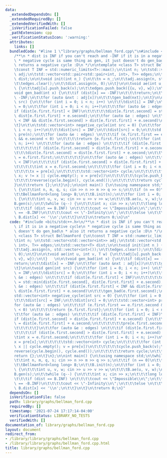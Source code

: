 ```yaml
---
data:
  _extendedDependsOn: []
  _extendedRequiredBy: []
  _extendedVerifiedWith: []
  _isVerificationFailed: false
  _pathExtension: cpp
  _verificationStatusIcon: ':warning:'
  attributes:
    links: []
  bundledCode: "#line 1 \"library/graphs/bellman_ford.cpp\"\n#include <bits/stdc++.h>\n\
    /**\n * dist is INF if you can't reach and -INF if it is in a negative cycle\n\
    \ * negative cycle is same thing as gen, it just doesn't do gen_bad\n * also it\
    \ returns a negative cycle :D\n */\n\ntemplate <class T> struct BellmanFord {\n\
    \tconst T INF = std::numeric_limits<T>::max();\n\tint n; \n\tstd::vector<std::vector<int>>\
    \ adj;\n\tstd::vector<std::pair<std::pair<int, int>, T>> edges;\n\tstd::vector<T>\
    \ dist;\n\n\tvoid init(int n_) {\n\t\tn = n_;\n\t\tadj.assign(n, std::vector<int>());\n\
    \t\tedges.clear();\n\t\tdist.assign(n, 0);\n\t}\n\n\tvoid ae(int u, int v, T w)\
    \ {\n\t\tadj[u].push_back(v);\n\t\tedges.push_back({{u, v}, w});\n\t}   \n\n\t\
    void gen_bad(int x) {\n\t\tif (dist[x] == -INF)\n\t\t\treturn;\n\t\tdist[x] =\
    \ -INF;\n\t\tfor (auto &nxt : adj[x])\n\t\t\tgen_bad(nxt);\n\t}\n\n\tvoid gen(int\
    \ src) {\n\t\tfor (int i = 0; i < n; i++) \n\t\t\tdist[i] = INF;\n\t\tdist[src]\
    \ = 0;\n\t\tfor (int i = 0; i < n; i++)\n\t\t\tfor (auto &e : edges) \n\t\t\t\t\
    if (dist[e.first.first] < INF)\n\t\t\t\t\tdist[e.first.second] = std::min(dist[e.first.second],\
    \ dist[e.first.first] + e.second);\n\t\tfor (auto &e : edges) \n\t\t\tif (dist[e.first.first]\
    \ < INF && dist[e.first.second] > dist[e.first.first] + e.second)\n\t\t\tgen_bad(e.first.second);\n\
    \t}\n\t\n\tstd::vector<int> negative_cycle(int src = 0) {\n\t\tfor (int i = 0;\
    \ i < n; i++)\n\t\t\tdist[src] = INF;\n\t\tdist[src] = 0;\n\t\tstd::vector<int>\
    \ pre(n);\n\t\tfor (auto &e : edges) \n\t\t\tif (e.first.first == e.first.second\
    \ && e.second < 0) \n\t\t\t\treturn {e.first.first};\n\t\tfor (int i = 0; i <\
    \ n; i++) \n\t\t\tfor (auto &e : edges) \n\t\t\t\tif (dist[e.first.first] < INF)\n\
    \t\t\t\t\tif (dist[e.first.second] > dist[e.first.first] + e.second) {\n\t\t\t\
    \t\t\tdist[e.first.second] = dist[e.first.first] + e.second;\n\t\t\t\t\t\tpre[e.first.second]\
    \ = e.first.first;\n\t\t\t\t\t}\n\t\tfor (auto &e : edges) \n\t\t\tif (dist[e.first.first]\
    \ < INF)\n\t\t\t\tif (dist[e.first.second] > dist[e.first.first] + e.second) {\n\
    \t\t\t\t\tint x = e.first.second;\n\t\t\t\t\tfor (int i = 0; i < n; i++)\n\t\t\
    \t\t\t\tx = pre[x];\n\t\t\t\t\tstd::vector<int> cycle;\n\t\t\t\t\tfor (int v =\
    \ x; v != x || cycle.empty(); v = pre[v])\n\t\t\t\t\t\tcycle.push_back(v);\n\t\
    \t\t\t\treverse(cycle.begin(), cycle.end());\n\t\t\t\t\treturn cycle;\n\t\t\t\t\
    }\n\t\treturn {};\n\t}\n};\n\nint main() {\n\tusing namespace std;\n\twhile (true)\
    \ {\n\t\tint n, m, q, s; cin >> n >> m >> q >> s;\n\t\tif (n == 0)\n\t\t\texit(0);\n\
    \t\tBellmanFord<long long> B;\n\t\tB.init(n);\n\t\tfor (int i = 0; i < m; i++)\
    \ {\n\t\t\tint u, v, w; cin >> u >> v >> w;\n\t\t\tB.ae(u, v, w);\n\t\t}\n\t\t\
    B.gen(s);\n\t\twhile (q--) {\n\t\t\tint x; cin >> x;\n\t\t\tlong long dist = B.dist[x];\n\
    \t\t\tif (dist == B.INF) \n\t\t\t\tcout << \"Impossible\\n\";\n\t\t\telse if (dist\
    \ == -B.INF)\n\t\t\t\tcout << \"-Infinity\\n\";\n\t\t\telse \n\t\t\t\tcout <<\
    \ B.dist[x] << '\\n';\n\t\t}\n\t}\n\treturn 0;\n}\n"
  code: "#include <bits/stdc++.h>\n/**\n * dist is INF if you can't reach and -INF\
    \ if it is in a negative cycle\n * negative cycle is same thing as gen, it just\
    \ doesn't do gen_bad\n * also it returns a negative cycle :D\n */\n\ntemplate\
    \ <class T> struct BellmanFord {\n\tconst T INF = std::numeric_limits<T>::max();\n\
    \tint n; \n\tstd::vector<std::vector<int>> adj;\n\tstd::vector<std::pair<std::pair<int,\
    \ int>, T>> edges;\n\tstd::vector<T> dist;\n\n\tvoid init(int n_) {\n\t\tn = n_;\n\
    \t\tadj.assign(n, std::vector<int>());\n\t\tedges.clear();\n\t\tdist.assign(n,\
    \ 0);\n\t}\n\n\tvoid ae(int u, int v, T w) {\n\t\tadj[u].push_back(v);\n\t\tedges.push_back({{u,\
    \ v}, w});\n\t}   \n\n\tvoid gen_bad(int x) {\n\t\tif (dist[x] == -INF)\n\t\t\t\
    return;\n\t\tdist[x] = -INF;\n\t\tfor (auto &nxt : adj[x])\n\t\t\tgen_bad(nxt);\n\
    \t}\n\n\tvoid gen(int src) {\n\t\tfor (int i = 0; i < n; i++) \n\t\t\tdist[i]\
    \ = INF;\n\t\tdist[src] = 0;\n\t\tfor (int i = 0; i < n; i++)\n\t\t\tfor (auto\
    \ &e : edges) \n\t\t\t\tif (dist[e.first.first] < INF)\n\t\t\t\t\tdist[e.first.second]\
    \ = std::min(dist[e.first.second], dist[e.first.first] + e.second);\n\t\tfor (auto\
    \ &e : edges) \n\t\t\tif (dist[e.first.first] < INF && dist[e.first.second] >\
    \ dist[e.first.first] + e.second)\n\t\t\tgen_bad(e.first.second);\n\t}\n\t\n\t\
    std::vector<int> negative_cycle(int src = 0) {\n\t\tfor (int i = 0; i < n; i++)\n\
    \t\t\tdist[src] = INF;\n\t\tdist[src] = 0;\n\t\tstd::vector<int> pre(n);\n\t\t\
    for (auto &e : edges) \n\t\t\tif (e.first.first == e.first.second && e.second\
    \ < 0) \n\t\t\t\treturn {e.first.first};\n\t\tfor (int i = 0; i < n; i++) \n\t\
    \t\tfor (auto &e : edges) \n\t\t\t\tif (dist[e.first.first] < INF)\n\t\t\t\t\t\
    if (dist[e.first.second] > dist[e.first.first] + e.second) {\n\t\t\t\t\t\tdist[e.first.second]\
    \ = dist[e.first.first] + e.second;\n\t\t\t\t\t\tpre[e.first.second] = e.first.first;\n\
    \t\t\t\t\t}\n\t\tfor (auto &e : edges) \n\t\t\tif (dist[e.first.first] < INF)\n\
    \t\t\t\tif (dist[e.first.second] > dist[e.first.first] + e.second) {\n\t\t\t\t\
    \tint x = e.first.second;\n\t\t\t\t\tfor (int i = 0; i < n; i++)\n\t\t\t\t\t\t\
    x = pre[x];\n\t\t\t\t\tstd::vector<int> cycle;\n\t\t\t\t\tfor (int v = x; v !=\
    \ x || cycle.empty(); v = pre[v])\n\t\t\t\t\t\tcycle.push_back(v);\n\t\t\t\t\t\
    reverse(cycle.begin(), cycle.end());\n\t\t\t\t\treturn cycle;\n\t\t\t\t}\n\t\t\
    return {};\n\t}\n};\n\nint main() {\n\tusing namespace std;\n\twhile (true) {\n\
    \t\tint n, m, q, s; cin >> n >> m >> q >> s;\n\t\tif (n == 0)\n\t\t\texit(0);\n\
    \t\tBellmanFord<long long> B;\n\t\tB.init(n);\n\t\tfor (int i = 0; i < m; i++)\
    \ {\n\t\t\tint u, v, w; cin >> u >> v >> w;\n\t\t\tB.ae(u, v, w);\n\t\t}\n\t\t\
    B.gen(s);\n\t\twhile (q--) {\n\t\t\tint x; cin >> x;\n\t\t\tlong long dist = B.dist[x];\n\
    \t\t\tif (dist == B.INF) \n\t\t\t\tcout << \"Impossible\\n\";\n\t\t\telse if (dist\
    \ == -B.INF)\n\t\t\t\tcout << \"-Infinity\\n\";\n\t\t\telse \n\t\t\t\tcout <<\
    \ B.dist[x] << '\\n';\n\t\t}\n\t}\n\treturn 0;\n}"
  dependsOn: []
  isVerificationFile: false
  path: library/graphs/bellman_ford.cpp
  requiredBy: []
  timestamp: '2021-07-24 17:17:14-04:00'
  verificationStatus: LIBRARY_NO_TESTS
  verifiedWith: []
documentation_of: library/graphs/bellman_ford.cpp
layout: document
redirect_from:
- /library/library/graphs/bellman_ford.cpp
- /library/library/graphs/bellman_ford.cpp.html
title: library/graphs/bellman_ford.cpp
---
```


